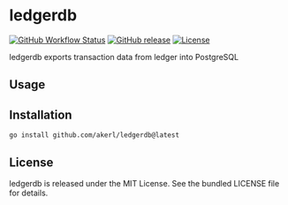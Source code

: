 ledgerdb
=========

[![GitHub Workflow Status](https://img.shields.io/github/actions/workflow/status/akerl/ledgerdb/build.yml?branch=main)](https://github.com/akerl/ledgerdb/actions)
[![GitHub release](https://img.shields.io/github/release/akerl/ledgerdb.svg)](https://github.com/akerl/ledgerdb/releases)
[![License](https://img.shields.io/github/license/akerl/ledgerdb)](https://github.com/akerl/ledgerdb/blob/master/LICENSE)

ledgerdb exports transaction data from ledger into PostgreSQL

## Usage

## Installation

```
go install github.com/akerl/ledgerdb@latest
```

## License

ledgerdb is released under the MIT License. See the bundled LICENSE file for details.

